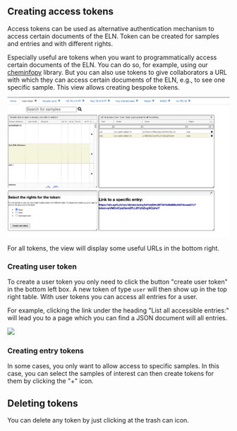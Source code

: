 ## Creating access tokens

Access tokens can be used as alternative authentication mechanism to access certain documents of the ELN.
Token can be created for samples and entries and with different rights.

Especially useful are tokens when you want to programmatically access certain documents of the ELN. You can do so, for example, using our [cheminfopy](https://github.com/cheminfo-py/cheminfopy) library. But you can also use tokens to give collaborators a URL with which they can
access certain documents of the ELN, e.g., to see one specific sample. This view allows creating bespoke tokens.

<img src="images/tokenview.png">

For all tokens, the view will display some useful URLs in the bottom right.

### Creating user token

To create a user token you only need to click the button "create user token" in the bottom left box.
A new token of type `user` will then show up in the top right table. With user tokens you can access all entries for a user.

For example, clicking the link under the heading "List all accessible entries:" will lead you to a page which you can find a JSON document will all entries.

<img src="images/allentries.png">

### Creating entry tokens

In some cases, you only want to allow access to specific samples. In this case, you can select the samples of interest can then create tokens for them by clicking the "+" icon.

## Deleting tokens

You can delete any token by just clicking at the trash can icon.
